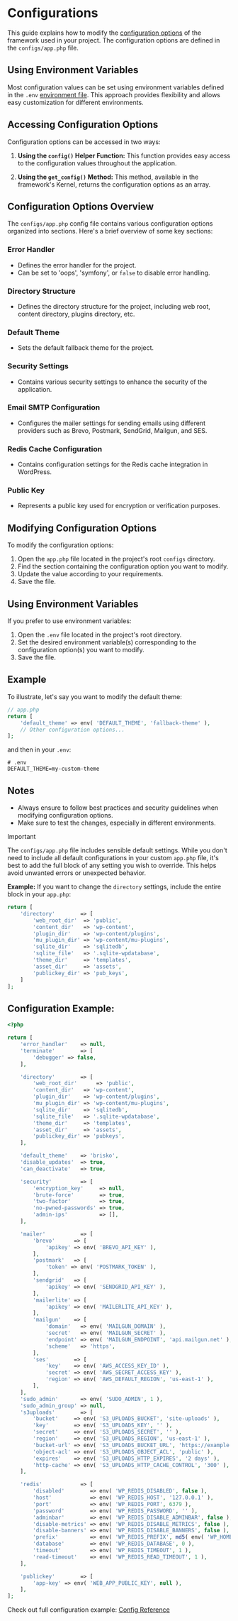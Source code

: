 # Configurations

This guide explains how to modify the [configuration options](../reference/framework/configuration) of the framework used in your project. The configuration options are defined in the `configs/app.php` file.

## Using Environment Variables

Most configuration values can be set using environment variables defined in the `.env` [environment file](../customization/environment-file). This approach provides flexibility and allows easy customization for different environments.

## Accessing Configuration Options

Configuration options can be accessed in two ways:

1. **Using the `config()` Helper Function:** This function provides easy access to the configuration values throughout the application.

2. **Using the `get_config()` Method:** This method, available in the framework's Kernel, returns the configuration options as an array.

## Configuration Options Overview

The `configs/app.php` config file contains various configuration options organized into sections. Here's a brief overview of some key sections:

### Error Handler

- Defines the error handler for the project.
- Can be set to 'oops', 'symfony', or `false` to disable error handling.

### Directory Structure

- Defines the directory structure for the project, including web root, content directory, plugins directory, etc.

### Default Theme

- Sets the default fallback theme for the project.

### Security Settings

- Contains various security settings to enhance the security of the application.

### Email SMTP Configuration

- Configures the mailer settings for sending emails using different providers such as Brevo, Postmark, SendGrid, Mailgun, and SES.

### Redis Cache Configuration

- Contains configuration settings for the Redis cache integration in WordPress.

### Public Key

- Represents a public key used for encryption or verification purposes.

## Modifying Configuration Options

To modify the configuration options:

1. Open the `app.php` file located in the project's root `configs` directory.
2. Find the section containing the configuration option you want to modify.
3. Update the value according to your requirements.
4. Save the file.

## Using Environment Variables

If you prefer to use environment variables:

1. Open the `.env` file located in the project's root directory.
2. Set the desired environment variable(s) corresponding to the configuration option(s) you want to modify.
3. Save the file.

## Example

To illustrate, let's say you want to modify the default theme:

```php
// app.php
return [
    'default_theme' => env( 'DEFAULT_THEME', 'fallback-theme' ),
    // Other configuration options...
];
```

and then in your `.env`:

```dotenv
# .env
DEFAULT_THEME=my-custom-theme
```

## Notes

- Always ensure to follow best practices and security guidelines when modifying configuration options.
- Make sure to test the changes, especially in different environments.

> [!IMPORTANT]
> The `configs/app.php` file includes sensible default settings. While you don't need to include all default configurations in your custom `app.php` file, it's best to add the full block of any setting you wish to override. This helps avoid unwanted errors or unexpected behavior.

**Example:** If you want to change the `directory` settings, include the entire block in your `app.php`:
 ```php
 return [
     'directory'        => [
         'web_root_dir'  => 'public',
         'content_dir'   => 'wp-content',
         'plugin_dir'    => 'wp-content/plugins',
         'mu_plugin_dir' => 'wp-content/mu-plugins',
         'sqlite_dir'    => 'sqlitedb',
         'sqlite_file'   => '.sqlite-wpdatabase',
         'theme_dir'     => 'templates',
         'asset_dir'     => 'assets',
         'publickey_dir' => 'pub_keys',
     ]
 ];
 ```

## Configuration Example:

```php
<?php

return [
    'error_handler'    => null,
    'terminate'        => [
        'debugger' => false,
    ],

    'directory'        => [
        'web_root_dir'      => 'public',
        'content_dir'   => 'wp-content',
        'plugin_dir'    => 'wp-content/plugins',
        'mu_plugin_dir' => 'wp-content/mu-plugins',
        'sqlite_dir'    => 'sqlitedb',
        'sqlite_file'   => '.sqlite-wpdatabase',
        'theme_dir'     => 'templates',
        'asset_dir'     => 'assets',
        'publickey_dir' => 'pubkeys',
    ],

    'default_theme'    => 'brisko',
    'disable_updates'  => true,
    'can_deactivate'   => true,

    'security'         => [
        'encryption_key'     => null,
        'brute-force'        => true,
        'two-factor'         => true,
        'no-pwned-passwords' => true,
        'admin-ips'          => [],
    ],

    'mailer'           => [
        'brevo'      => [
            'apikey' => env( 'BREVO_API_KEY' ),
        ],
        'postmark'   => [
            'token' => env( 'POSTMARK_TOKEN' ),
        ],
        'sendgrid'   => [
            'apikey' => env( 'SENDGRID_API_KEY' ),
        ],
        'mailerlite' => [
            'apikey' => env( 'MAILERLITE_API_KEY' ),
        ],
        'mailgun'    => [
            'domain'   => env( 'MAILGUN_DOMAIN' ),
            'secret'   => env( 'MAILGUN_SECRET' ),
            'endpoint' => env( 'MAILGUN_ENDPOINT', 'api.mailgun.net' ),
            'scheme'   => 'https',
        ],
        'ses'        => [
            'key'    => env( 'AWS_ACCESS_KEY_ID' ),
            'secret' => env( 'AWS_SECRET_ACCESS_KEY' ),
            'region' => env( 'AWS_DEFAULT_REGION', 'us-east-1' ),
        ],
    ],
    'sudo_admin'       => env( 'SUDO_ADMIN', 1 ),
    'sudo_admin_group' => null,
    's3uploads'        => [
        'bucket'     => env( 'S3_UPLOADS_BUCKET', 'site-uploads' ),
        'key'        => env( 'S3_UPLOADS_KEY', '' ),
        'secret'     => env( 'S3_UPLOADS_SECRET', '' ),
        'region'     => env( 'S3_UPLOADS_REGION', 'us-east-1' ),
        'bucket-url' => env( 'S3_UPLOADS_BUCKET_URL', 'https://example.com' ),
        'object-acl' => env( 'S3_UPLOADS_OBJECT_ACL', 'public' ),
        'expires'    => env( 'S3_UPLOADS_HTTP_EXPIRES', '2 days' ),
        'http-cache' => env( 'S3_UPLOADS_HTTP_CACHE_CONTROL', '300' ),
    ],

    'redis'            => [
        'disabled'        => env( 'WP_REDIS_DISABLED', false ),
        'host'            => env( 'WP_REDIS_HOST', '127.0.0.1' ),
        'port'            => env( 'WP_REDIS_PORT', 6379 ),
        'password'        => env( 'WP_REDIS_PASSWORD', '' ),
        'adminbar'        => env( 'WP_REDIS_DISABLE_ADMINBAR', false ),
        'disable-metrics' => env( 'WP_REDIS_DISABLE_METRICS', false ),
        'disable-banners' => env( 'WP_REDIS_DISABLE_BANNERS', false ),
        'prefix'          => env( 'WP_REDIS_PREFIX', md5( env( 'WP_HOME' ) ) . 'redis-cache' ),
        'database'        => env( 'WP_REDIS_DATABASE', 0 ),
        'timeout'         => env( 'WP_REDIS_TIMEOUT', 1 ),
        'read-timeout'    => env( 'WP_REDIS_READ_TIMEOUT', 1 ),
    ],

    'publickey'        => [
        'app-key' => env( 'WEB_APP_PUBLIC_KEY', null ),
    ],
];
```

Check out full configuration example: [Config Reference](../reference/configuration)
